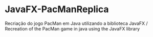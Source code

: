 # JavaFX-PacManReplica
Recriação do jogo PacMan em Java utilizando a biblioteca JavaFX / Recreation of the PacMan game in java using the JavaFX library 
